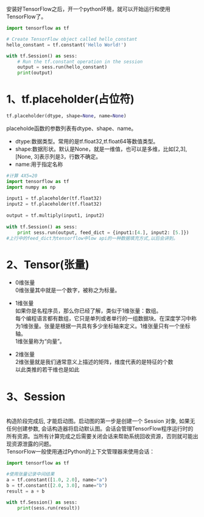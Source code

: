 安装好TensorFlow之后，开一个python环境，就可以开始运行和使用TensorFlow了。

```python
import tensorflow as tf

# Create TensorFlow object called hello_constant
hello_constant = tf.constant('Hello World!')

with tf.Session() as sess:
    # Run the tf.constant operation in the session
    output = sess.run(hello_constant)
    print(output)
```
1、tf.placeholder(占位符)
===
```python
tf.placeholder(dtype, shape=None, name=None)
```
placeholde函数的参数列表有dtype、shape、name。
*   dtype:数据类型。常用的是tf.float32,tf.float64等数值类型。
*   shape:数据形状。默认是None，就是一维值，也可以是多维，比如[2,3], [None, 3]表示列是3，行数不确定。
*   name:用于指定名称
```python
#计算 4X5=20
import tensorflow as tf
import numpy as np
 
input1 = tf.placeholder(tf.float32)
input2 = tf.placeholder(tf.float32)
 
output = tf.multiply(input1, input2)
 
with tf.Session() as sess:
    print sess.run(output, feed_dict = {input1:[4.], input2: [5.]})
#上行中的feed_dict为tensorflow中low api的一种数据填充方式,以后会讲到。
```
2、Tensor(张量)
===
*   0维张量
<br>0维张量其中就是一个数字，被称之为标量。

*   1维张量
<br>如果你是名程序员，那么你已经了解，类似于1维张量：数组。
<br>每个编程语言都有数组，它只是单列或者单行的一组数据块。在深度学习中称为1维张量。张量是根据一共具有多少坐标轴来定义。1维张量只有一个坐标轴。
<br>1维张量称为“向量”。

*   2维张量
<br>2维张量就是我们通常意义上描述的矩阵，维度代表的是特征的个数
<br>以此类推的若干维也是如此

3、Session
===
<br>构造阶段完成后, 才能启动图。启动图的第一步是创建一个 Session 对象, 如果无任何创建参数, 会话构造器将启动默认图。会话会管理TensorFlow程序运行时的所有资源。当所有计算完成之后需要关闭会话来帮助系统回收资源，否则就可能出现资源泄露的问题。
<br>TensorFlow一般使用通过Python的上下文管理器来使用会话：
```python
import tensorflow as tf

#使用张量记录中间结果
a = tf.constant([1.0, 2.0], name="a")
b = tf.constant([2.0, 3.0], name="b")
result = a + b

with tf.Session() as sess:
    print(sess.run(result))
```

